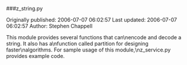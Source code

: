 ###z_string.py

Originally published: 2006-07-07 06:02:57
Last updated: 2006-07-07 06:02:57
Author: Stephen Chappell

This module provides several functions that can\nencode and decode a string. It also has a\nfunction called partition for designing faster\nalgorithms. For sample usage of this module,\nz_service.py provides example code.